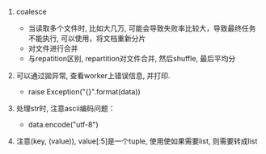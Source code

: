 
1. coalesce
    - 当读取多个文件时, 比如大几万, 可能会导致失败率比较大，导致最终任务不能执行, 可以使用，将文档重新分片
    - 对文件进行合并
    - 与repatition区别, repartition对文件合并, 然后shuffle, 最后平均分
    
2. 可以通过拋异常, 查看worker上错误信息, 并打印. 
    - raise Exception("{}".format(data))
    
3. 处理str时, 注意ascii编码问题：
    - data.encode("utf-8") 

4. 注意(key, (value)), value[:5]是一个tuple, 使用使如果需要list, 则需要转成list

